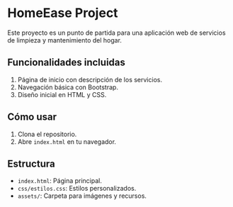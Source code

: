 # HomeEase Project

Este proyecto es un punto de partida para una aplicación web de servicios de limpieza y mantenimiento del hogar.

## Funcionalidades incluidas
1. Página de inicio con descripción de los servicios.
2. Navegación básica con Bootstrap.
3. Diseño inicial en HTML y CSS.

## Cómo usar
1. Clona el repositorio.
2. Abre `index.html` en tu navegador.

## Estructura
- `index.html`: Página principal.
- `css/estilos.css`: Estilos personalizados.
- `assets/`: Carpeta para imágenes y recursos.


